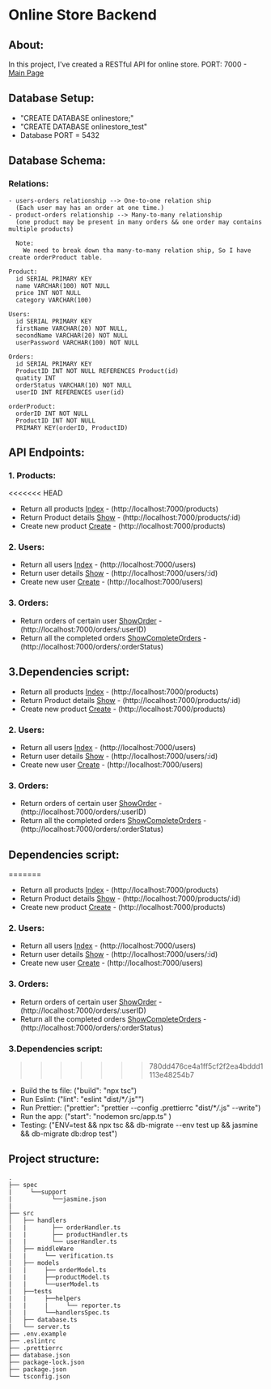 # Online Store Backend

## About:

In this project, I've created a RESTful API for online store.
PORT: 7000 - [Main Page](http://localhost:7000)

## Database Setup:

- "CREATE DATABASE onlinestore;"
- "CREATE DATABASE onlinestore_test"
- Database PORT = 5432

## Database Schema:

### Relations:

    - users-orders relationship --> One-to-one relation ship
      (Each user may has an order at one time.)
    - product-orders relationship --> Many-to-many relationship
      (one product may be present in many orders && one order may contains multiple products)

      Note:
        We need to break down tha many-to-many relation ship, So I have create orderProduct table.

    Product:
      id SERIAL PRIMARY KEY
      name VARCHAR(100) NOT NULL
      price INT NOT NULL
      category VARCHAR(100)

    Users:
      id SERIAL PRIMARY KEY
      firstName VARCHAR(20) NOT NULL,
      secondName VARCHAR(20) NOT NULL
      userPassword VARCHAR(100) NOT NULL

    Orders:
      id SERIAL PRIMARY KEY
      ProductID INT NOT NULL REFERENCES Product(id)
      quatity INT
      orderStatus VARCHAR(10) NOT NULL
      userID INT REFERENCES user(id)

    orderProduct:
      orderID INT NOT NULL
      ProductID INT NOT NULL
      PRIMARY KEY(orderID, ProductID)

## API Endpoints:

### 1. Products:
<<<<<<< HEAD

- Return all products [Index](http://localhost:7000/products) - (http://localhost:7000/products)
- Return Product details [Show](http://localhost:7000/products/:id) - (http://localhost:7000/products/:id)
- Create new product [Create](http://localhost:7000/products) - (http://localhost:7000/products)

### 2. Users:

- Return all users [Index](http://localhost:7000/users) - (http://localhost:7000/users)
- Return user details [Show](http://localhost:7000/users/:id) - (http://localhost:7000/users/:id)
- Create new user [Create](http://localhost:7000/users) - (http://localhost:7000/users)

### 3. Orders:

- Return orders of certain user [ShowOrder](http://localhost:7000/orders/:userID) - (http://localhost:7000/orders/:userID)
- Return all the completed orders [ShowCompleteOrders](http://localhost:7000/orders/:orderStatus) - (http://localhost:7000/orders/:orderStatus)

## 3.Dependencies script:

- Return all products [Index](http://localhost:7000/products) - (http://localhost:7000/products)
- Return Product details [Show](http://localhost:7000/products/:id) - (http://localhost:7000/products/:id)
- Create new product [Create](http://localhost:7000/products) - (http://localhost:7000/products)

### 2. Users:

- Return all users [Index](http://localhost:7000/users) - (http://localhost:7000/users)
- Return user details [Show](http://localhost:7000/users/:id) - (http://localhost:7000/users/:id)
- Create new user [Create](http://localhost:7000/users) - (http://localhost:7000/users)

### 3. Orders:

- Return orders of certain user [ShowOrder](http://localhost:7000/orders/:userID) - (http://localhost:7000/orders/:userID)
- Return all the completed orders [ShowCompleteOrders](http://localhost:7000/orders/:orderStatus) - (http://localhost:7000/orders/:orderStatus)

## Dependencies script:

=======
  - Return all products [Index](http://localhost:7000/products) - (http://localhost:7000/products)
  - Return Product details [Show](http://localhost:7000/products/:id) - (http://localhost:7000/products/:id)
  - Create new product [Create](http://localhost:7000/products) - (http://localhost:7000/products)
  
 ### 2. Users:
  - Return all users [Index](http://localhost:7000/users) - (http://localhost:7000/users) 
  - Return user details [Show](http://localhost:7000/users/:id) - (http://localhost:7000/users/:id)
  - Create new user [Create](http://localhost:7000/users) - (http://localhost:7000/users)
  
 ### 3. Orders:
  - Return orders of certain user [ShowOrder](http://localhost:7000/orders/:userID) - (http://localhost:7000/orders/:userID)
  - Return all the completed orders [ShowCompleteOrders](http://localhost:7000/orders/:orderStatus) - (http://localhost:7000/orders/:orderStatus)
    
 ### 3.Dependencies script:
>>>>>>> 780dd476ce4a1ff5cf2f2ea4bddd1113e48254b7
- Build the ts file: ("build": "npx tsc")
- Run Eslint: ("lint": "eslint \"dist/\*_/_.js\"")
- Run Prettier: ("prettier": "prettier --config .prettierrc \"dist/\*_/_.js\" --write")
- Run the app: ("start": "nodemon src/app.ts" )
- Testing: ("ENV=test && npx tsc && db-migrate --env test up && jasmine && db-migrate db:drop test")

## Project structure:

    .
    ├── spec
    |     └──support
    |           └──jasmine.json
    |
    ├── src
    │   ├── handlers
    |   |       ├── orderHandler.ts
    |   |       ├── productHandler.ts
    |   |       └── userHandler.ts
    │   ├── middleWare
    |   |     └── verification.ts
    |   ├── models
    |   |     ├── orderModel.ts
    |   |     ├──productModel.ts
    |   |     └──userModel.ts
    |   ├──tests
    |   |     ├──helpers
    |   |     |     └── reporter.ts
    |   |     └──handlersSpec.ts
    │   ├── database.ts
    |   └── server.ts
    ├── .env.example
    ├── .eslintrc
    ├── .prettierrc
    ├── database.json
    ├── package-lock.json
    ├── package.json
    └── tsconfig.json

